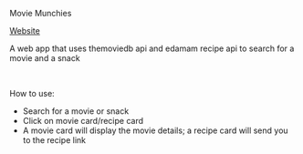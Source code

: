 <p> Movie Munchies </p> 
<a href=movie-munchies.web.app> Website </a> <br>
<p> A web app that uses themoviedb api and edamam recipe api to search for a movie and a snack </p> <br>

How to use: <br>
- Search for a movie or snack <br>
- Click on movie card/recipe card <br>
- A movie card will display the movie details; a recipe card will send you to the recipe link
